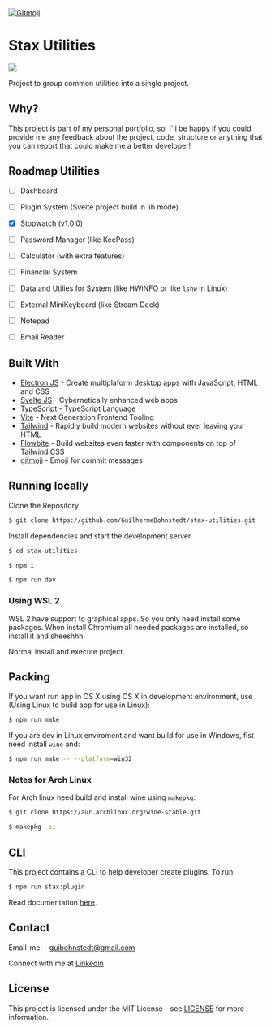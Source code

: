 <a href="https://gitmoji.dev">
  <img src="https://img.shields.io/badge/gitmoji-%20😜%20😍-FFDD67.svg?style=flat-square" alt="Gitmoji">
</a>

# Stax Utilities

![](screenshot.png)

Project to group common utilities into a single project.

## Why?

This project is part of my personal portfolio, so, I'll be happy if you could provide me any feedback about the project, code, structure or anything that you can report that could make me a better developer!

## Roadmap Utilities
- [ ] Dashboard
- [ ] Plugin System (Svelte project build in lib mode)
- [X] Stopwatch (v1.0.0)
- [ ] Password Manager (like KeePass)
- [ ] Calculator (with extra features)
- [ ] Financial System
- [ ] Data and Utilies for System (like HWiNFO or like `lshw` in Linux)
- [ ] External MiniKeyboard (like Stream Deck)
- [ ] Notepad
- [ ] Email Reader



## Built With
- [Electron JS](https://www.electronjs.org) - Create multiplaform desktop apps with JavaScript, HTML and CSS
- [Svelte JS](http://svelte.dev) - Cybernetically enhanced web apps
- [TypeScript](https://www.typescriptlang.org/) - TypeScript Language
- [Vite](https://vitejs.dev/) - Next Generation Frontend Tooling
- [Tailwind](https://tailwindcss.com/) - Rapidly build modern websites without ever leaving your HTML
- [Flowbite](https://flowbite-svelte.com) - Build websites even faster with components on top of Tailwind CSS
- [gitmoji](https://gitmoji.carloscuesta.me/) - Emoji for commit messages

## Running locally

Clone the Repository

```sh
$ git clone https://github.com/GuilhermeBohnstedt/stax-utilities.git
```

Install dependencies and start the development server

```sh
$ cd stax-utilities

$ npm i

$ npm run dev
```

### Using WSL 2
WSL 2 have support to graphical apps. So you only need install some packages. When install Chromium all needed packages are installed, so install it and sheeshhh.

Normal install and execute project.

## Packing
If you want run app in OS X using OS X in development environment, use (Using Linux to build app for use in Linux):

```sh
$ npm run make
```

If you are dev in Linux enviroment and want build for use in Windows, fist need install ``wine`` and:

```sh
$ npm run make -- --platform=win32
```

### Notes for Arch Linux
For Arch linux need build and install wine using ``makepkg``:

```sh
$ git clone https://aur.archlinux.org/wine-stable.git 

$ makepkg -si
```

## CLI
This project contains a CLI to help developer create plugins. To run:

```sh
$ npm run stax:plugin
```

Read documentation [here](plugins/cli/README.md).

## Contact

Email-me: - guibohnstedt@gmail.com

Connect with me at [Linkedin](https://www.linkedin.com/in/guilherme-bohnstedt-68145611a/)

## License

This project is licensed under the MIT License - see [LICENSE](https://github.com/GuilhermeBohnstedt/stax-utilities/blob/master/LICENSE) for more information.